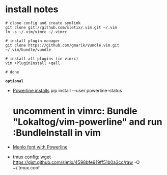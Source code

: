 # install notes

    # clone config and create symlink
    git clone git://github.com/sletix/.vim.git ~/.vim
    ln -s ~/.vim/vimrc ~/.vimrc

    # install plugin-manager
    git clone https://github.com/gmarik/Vundle.vim.git ~/.vim/bundle/vundle

    # install all plugins (in vimrc)
    vim +PluginInstall +qall

    # done


**`optional`**

* [Powerline installs](https://powerline.readthedocs.org/en/latest/installation.html#installation-on-various-platforms)
    pip install --user powerline-status

    # uncomment in vimrc: Bundle "Lokaltog/vim-powerline" and run :BundleInstall in vim

* [Menlo font with Powerline](https://gist.github.com/1595572)


* tmux config: wget https://gist.github.com/sletix/4598bfe919ff51b0a3cc/raw -O ~/.tmux.conf
